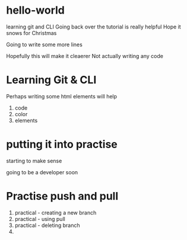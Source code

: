 # hello-world
learning git and CLI
Going back over the tutorial is really helpful
Hope it snows for Christmas 

Going to write some more lines

Hopefully this will make it cleaerer 
Not actually writing any code

<h1>Learning Git & CLI</h1>
<p>Perhaps writing some html elements will help</p>
<ol>
  <li>code</li>
  <li>color</li>
  <li>elements</li>
</ol>


<h1>putting it into practise</h1>
<p>starting to make sense</p>
<p>going to be a developer soon</p>

 <h1>Practise push and pull</h1>
    <ol>
        <li>practical - creating a new branch</li>
        <li>practical - using pull</li>
        <li>practical - deleting branch<li>
    </ol>
